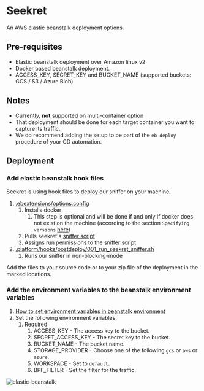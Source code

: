 Seekret
=======
An AWS elastic beanstalk deployment options.

## Pre-requisites

- Elastic beanstalk deployment over Amazon linux v2
- Docker based beanstalk deployment.
- ACCESS_KEY, SECRET_KEY and BUCKET_NAME (supported buckets: GCS / S3 / Azure Blob)

## Notes

- Currently, **not** supported on multi-container option
- That deployment should be done for each target container you want to capture its traffic.
- We do recommend adding the setup to be part of the `eb deploy` procedure of your CD automation.

## Deployment

### Add elastic beanstalk hook files

Seekret is using hook files to deploy our sniffer on your machine.
1. [.ebextensions/options.config](options.config)
   1. Installs docker
      1. This step is optional and will be done if and only if docker does not exist on the machine (according to the section `Specifying versions` [here](https://docs.aws.amazon.com/elasticbeanstalk/latest/dg/customize-containers-ec2.html#linux-packages))
   2. Pulls seekret's [sniffer script](https://raw.githubusercontent.com/seek-ret/installation/master/aws-elastic-beanstalk/run.sh)
   3. Assigns run permissions to the sniffer script
2. [.platform/hooks/postdeploy/001_run_seekret_sniffer.sh](001_run_seekret_sniffer.sh)
   1. Runs our sniffer in non-blocking-mode
   
Add the files to your source code or to your zip file of the deployment in the marked locations.

### Add the environment variables to the beanstalk environment variables
1. [How to set environment variables in beanstalk environment](https://docs.aws.amazon.com/elasticbeanstalk/latest/dg/environments-cfg-softwaresettings.html#environments-cfg-softwaresettings-console)
2. Set the following environment variables:
   1. Required
      1. ACCESS_KEY - The access key to the bucket.
      2. SECRET_ACCESS_KEY - The secret key to the bucket.
      3. BUCKET_NAME - The bucket name.
      4. STORAGE_PROVIDER - Choose one of the following `gcs` or `aws` or `azure`.
      5. WORKSPACE - Set to `default`.
      6. BPF_FILTER - Set the filter for the traffic.
     
![elastic-beanstalk](https://user-images.githubusercontent.com/17148247/139697438-20c6d424-8972-4827-975a-37e42cec6532.png)

